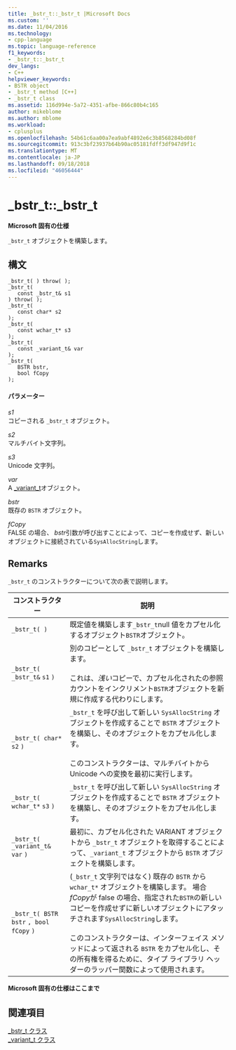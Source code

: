 ```yaml
---
title: _bstr_t::_bstr_t |Microsoft Docs
ms.custom: ''
ms.date: 11/04/2016
ms.technology:
- cpp-language
ms.topic: language-reference
f1_keywords:
- _bstr_t::_bstr_t
dev_langs:
- C++
helpviewer_keywords:
- BSTR object
- _bstr_t method [C++]
- _bstr_t class
ms.assetid: 116d994e-5a72-4351-afbe-866c80b4c165
author: mikeblome
ms.author: mblome
ms.workload:
- cplusplus
ms.openlocfilehash: 54b61c6aa00a7ea9abf4892e6c3b8568284bd08f
ms.sourcegitcommit: 913c3bf23937b64b90ac05181fdff3df947d9f1c
ms.translationtype: MT
ms.contentlocale: ja-JP
ms.lasthandoff: 09/18/2018
ms.locfileid: "46056444"
---
```

# <a name="bstrtbstrt"></a>_bstr_t::_bstr_t

**Microsoft 固有の仕様**

`_bstr_t` オブジェクトを構築します。

## <a name="syntax"></a>構文

```
_bstr_t( ) throw( ); 
_bstr_t(
   const _bstr_t& s1
) throw( );
_bstr_t(
   const char* s2
);
_bstr_t(
   const wchar_t* s3
);
_bstr_t(
   const _variant_t& var
);
_bstr_t(
   BSTR bstr,
   bool fCopy
);
```

#### <a name="parameters"></a>パラメーター

*s1*<br/>
コピーされる `_bstr_t` オブジェクト。

*s2*<br/>
マルチバイト文字列。

*s3*<br/>
Unicode 文字列。

*var*<br/>
A [_variant_t](../cpp/variant-t-class.md)オブジェクト。

*bstr*<br/>
既存の `BSTR` オブジェクト。

*fCopy*<br/>
FALSE の場合、 *bstr*引数が呼び出すことによって、コピーを作成せず、新しいオブジェクトに接続されている`SysAllocString`します。

## <a name="remarks"></a>Remarks

`_bstr_t` のコンストラクターについて次の表で説明します。

|コンストラクター|説明|
|-----------------|-----------------|
|`_bstr_t( )`|既定値を構築します`_bstr_t`null 値をカプセル化するオブジェクト`BSTR`オブジェクト。|
|`_bstr_t( _bstr_t&`  `s1`  `)`|別のコピーとして `_bstr_t` オブジェクトを構築します。<br /><br /> これは、*浅い*コピーで、カプセル化されたの参照カウントをインクリメント`BSTR`オブジェクトを新規に作成する代わりにします。|
|`_bstr_t( char*`  `s2`  `)`|`_bstr_t` を呼び出して新しい `SysAllocString` オブジェクトを作成することで `BSTR` オブジェクトを構築し、そのオブジェクトをカプセル化します。<br /><br /> このコンストラクターは、マルチバイトから Unicode への変換を最初に実行します。|
|`_bstr_t( wchar_t*`  `s3`  `)`|`_bstr_t` を呼び出して新しい `SysAllocString` オブジェクトを作成することで `BSTR` オブジェクトを構築し、そのオブジェクトをカプセル化します。|
|`_bstr_t( _variant_t&`  `var`  `)`|最初に、カプセル化された VARIANT オブジェクトから `_bstr_t` オブジェクトを取得することによって、`_variant_t` オブジェクトから `BSTR` オブジェクトを構築します。|
|`_bstr_t( BSTR`  `bstr` `, bool`  `fCopy`  `)`|(`_bstr_t` 文字列ではなく) 既存の `BSTR` から `wchar_t*` オブジェクトを構築します。 場合*fCopy*が false の場合、指定された`BSTR`の新しいコピーを作成せずに新しいオブジェクトにアタッチされます`SysAllocString`します。<br /><br /> このコンストラクターは、インターフェイス メソッドによって返される `BSTR` をカプセル化し、その所有権を得るために、タイプ ライブラリ ヘッダーのラッパー関数によって使用されます。|

**Microsoft 固有の仕様はここまで**

## <a name="see-also"></a>関連項目

[_bstr_t クラス](../cpp/bstr-t-class.md)<br/>
[_variant_t クラス](../cpp/variant-t-class.md)